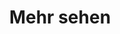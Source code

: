 ---
title: "Mehr sehen"
description: "Dies ist der Einführungsbereich der Website Wheel of Heaven, der eine fesselnde Erzählung präsentiert, die die Hypothese erforscht, dass eine fortgeschrittene außerirdische Zivilisation, die Elohim, eine entscheidende Rolle bei der Schaffung und Entwicklung des Lebens auf der Erde gespielt hat. Sie beschäftigt sich mit verschiedenen Facetten dieser Theorie, von den Grundlagen der Zivilisation und religiösem Synkretismus bis hin zum Konzept des intelligenten Designs und einem potenziellen großen Erwachen des menschlichen Bewusstseins. Die Erzählung reinterpretiert alte Schriften und historische Ereignisse und schlägt eine kosmische Verbindung zwischen der Menschheit und außerirdischen Wesen vor. Jedes Kapitel lädt die Leser zu einer zum Nachdenken anregenden Reise ein, fordert konventionelle Ansichten heraus und fördert die Erforschung der kosmischen Ursprünge und des Schicksals der Menschheit."
chapter: "4"
weight: 400
---